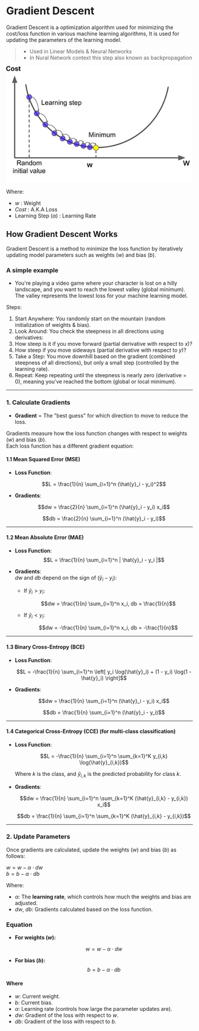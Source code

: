 # Gradient Descent

Gradient Descent is a optimization algorithm used for minimizing the cost/loss function in various machine learning algorithms, It is used for updating the parameters of the learning model.

> - Used in Linear Models & Neural Networks
> - In Nural Network context this step also known as backpropagation

![gradient descent](../../assets/gradient_descent.jpeg)

Where:

- $w$ : Weight
- $Cost$ : A.K.A Loss
- Learning Step ($\alpha$) : Learning Rate

## **How Gradient Descent Works**

Gradient Descent is a method to minimize the loss function by iteratively updating model parameters such as weights ($w$) and bias ($b$).

### A simple example

- You're playing a video game where your character is lost on a hilly landscape, and you want to reach the lowest valley (global minimum). The valley represents the lowest loss for your machine learning model.

Steps:

1. Start Anywhere: You randomly start on the mountain (random initialization of weights & bias).
2. Look Around: You check the steepness in all directions using derivatives:
3. How steep is it if you move forward (partial derivative with respect to $x$)?
4. How steep if you move sideways (partial derivative with respect to $y$)?
5. Take a Step: You move downhill based on the gradient (combined steepness of all directions), but only a small step (controlled by the learning rate).
6. Repeat: Keep repeating until the steepness is nearly zero (derivative = 0), meaning you’ve reached the bottom (global or local minimum).

---

### **1. Calculate Gradients**

- **Gradient** = The "best guess" for which direction to move to reduce the loss.

Gradients measure how the loss function changes with respect to weights ($w$) and bias ($b$).  
Each loss function has a different gradient equation:

#### **1.1 Mean Squared Error (MSE)**  

- **Loss Function**:
  
  $$L = \frac{1}{n} \sum_{i=1}^n (\hat{y}_i - y_i)^2$$

- **Gradients**:
  
  $$dw = \frac{2}{n} \sum_{i=1}^n (\hat{y}_i - y_i) x_i$$
  
  $$db = \frac{2}{n} \sum_{i=1}^n (\hat{y}_i - y_i)$$

---

#### **1.2 Mean Absolute Error (MAE)**  

- **Loss Function**:  
  $$L = \frac{1}{n} \sum_{i=1}^n | \hat{y}_i - y_i |$$

- **Gradients**:  
  $dw$ and $db$ depend on the sign of $(\hat{y}_i - y_i)$:
  
  - If $\hat{y}_i > y_i$:

    $$dw = \frac{1}{n} \sum_{i=1}^n x_i, db = \frac{1}{n}$$

  - If $\hat{y}_i < y_i$:

    $$dw = -\frac{1}{n} \sum_{i=1}^n x_i, db = -\frac{1}{n}$$

---

#### **1.3 Binary Cross-Entropy (BCE)**  

- **Loss Function**:
  
  $$L = -\frac{1}{n} \sum_{i=1}^n \left[ y_i \log(\hat{y}_i) + (1 - y_i) \log(1 - \hat{y}_i) \right]$$

- **Gradients**:
  
  $$dw = \frac{1}{n} \sum_{i=1}^n (\hat{y}_i - y_i) x_i$$
  
  $$db = \frac{1}{n} \sum_{i=1}^n (\hat{y}_i - y_i)$$

---

#### **1.4 Categorical Cross-Entropy (CCE)** (for multi-class classification)  

- **Loss Function**:
  
  $$L = -\frac{1}{n} \sum_{i=1}^n \sum_{k=1}^K y_{i,k} \log(\hat{y}_{i,k})$$
  
  Where $k$ is the class, and $\hat{y}_{i,k}$ is the predicted probability for class $k$.

- **Gradients**:
  
  $$dw = \frac{1}{n} \sum_{i=1}^n \sum_{k=1}^K (\hat{y}_{i,k} - y_{i,k}) x_i$$
  
  $$db = \frac{1}{n} \sum_{i=1}^n \sum_{k=1}^K (\hat{y}_{i,k} - y_{i,k})$$

---

### **2. Update Parameters**

Once gradients are calculated, update the weights ($w$) and bias ($b$) as follows:

$w = w - \alpha \cdot dw$  
$b = b - \alpha \cdot db$

Where:

- $\alpha$: The **learning rate**, which controls how much the weights and bias are adjusted.
- $dw$, $db$: Gradients calculated based on the loss function.

### Equation

- **For weights ($w$):**

  $$
  w = w - \alpha \cdot dw
  $$

- **For bias ($b$):**
  $$
  b = b - \alpha \cdot db
  $$

#### **Where**

- $w$: Current weight.  
- $b$: Current bias.  
- $\alpha$: Learning rate (controls how large the parameter updates are).  
- $dw$: Gradient of the loss with respect to $w$.  
- $db$: Gradient of the loss with respect to $b$.  
